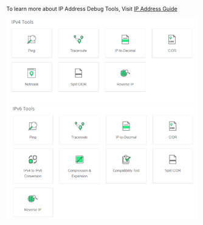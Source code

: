 To learn more about IP Address Debug Tools, Visit [IP Address Guide](https://www.ipaddressguide.com)

[![HomePage 1](../Images/HomePage1.png)](https://www.ipaddressguide.com/)
[![HomePage 2](../Images/HomePage2.png)](https://www.ipaddressguide.com/)

